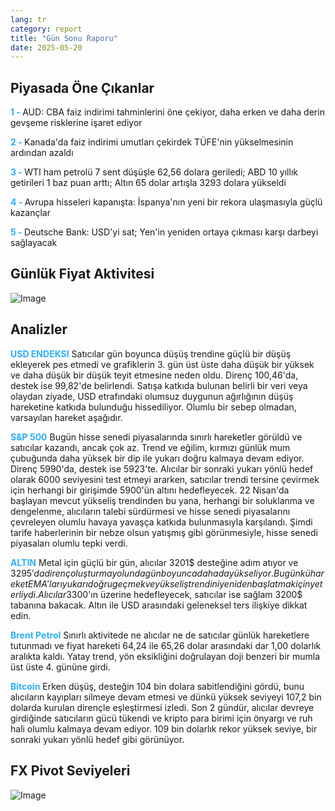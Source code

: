 ```yaml
---
lang: tr
category: report
title: "Gün Sonu Raporu"
date: 2025-05-20
---
```



<h2>Piyasada Öne Çıkanlar</h2>
<strong style="color: #2caef7;">1 - </strong> AUD: CBA faiz indirimi tahminlerini öne çekiyor, daha erken ve daha derin gevşeme risklerine işaret ediyor

<strong style="color: #2caef7;">2 - </strong> Kanada'da faiz indirimi umutları çekirdek TÜFE'nin yükselmesinin ardından azaldı

<strong style="color: #2caef7;">3 - </strong> WTI ham petrolü 7 sent düşüşle 62,56 dolara geriledi; ABD 10 yıllık getirileri 1 baz puan arttı; Altın 65 dolar artışla 3293 dolara yükseldi

<strong style="color: #2caef7;">4 - </strong> Avrupa hisseleri kapanışta: İspanya'nın yeni bir rekora ulaşmasıyla güçlü kazançlar

<strong style="color: #2caef7;">5 - </strong> Deutsche Bank: USD'yi sat; Yen'in yeniden ortaya çıkması karşı darbeyi sağlayacak



<h2>Günlük Fiyat Aktivitesi</h2>
<img src="https://markleighedu.github.io/img/May-2025/20-May-2025/price.jpg" alt="Image"/>

<h2>Analizler</h2>
<strong style="color: #2caef7;">USD ENDEKSI</strong> Satıcılar gün boyunca düşüş trendine güçlü bir düşüş ekleyerek pes etmedi ve grafiklerin 3. gün üst üste daha düşük bir yüksek ve daha düşük bir düşük teyit etmesine neden oldu. Direnç 100,46'da, destek ise 99,82'de belirlendi. Satışa katkıda bulunan belirli bir veri veya olaydan ziyade, USD etrafındaki olumsuz duygunun ağırlığının düşüş hareketine katkıda bulunduğu hissediliyor. Olumlu bir sebep olmadan, varsayılan hareket aşağıdır.

<strong style="color: #2caef7;">S&P 500</strong> Bugün hisse senedi piyasalarında sınırlı hareketler görüldü ve satıcılar kazandı, ancak çok az. Trend ve eğilim, kırmızı günlük mum çubuğunda daha yüksek bir dip ile yukarı doğru kalmaya devam ediyor. Direnç 5990'da, destek ise 5923'te. Alıcılar bir sonraki yukarı yönlü hedef olarak 6000 seviyesini test etmeyi ararken, satıcılar trendi tersine çevirmek için herhangi bir girişimde 5900'ün altını hedefleyecek. 22 Nisan'da başlayan mevcut yükseliş trendinden bu yana, herhangi bir soluklanma ve dengelenme, alıcıların talebi sürdürmesi ve hisse senedi piyasalarını çevreleyen olumlu havaya yavaşça katkıda bulunmasıyla karşılandı. Şimdi tarife haberlerinin bir nebze olsun yatışmış gibi görünmesiyle, hisse senedi piyasaları olumlu tepki verdi.

<strong style="color: #2caef7;">ALTIN</strong> Metal için güçlü bir gün, alıcılar 3201$ desteğine adım atıyor ve 3295$'da direnç oluşturma yolunda gün boyunca daha da yükseliyor. Bugünkü hareket EMA'ları yukarı doğru geçmek ve yükseliş trendini yeniden başlatmak için yeterliydi. Alıcılar 3300$'ın üzerine hedefleyecek, satıcılar ise sağlam 3200$ tabanına bakacak. Altın ile USD arasındaki geleneksel ters ilişkiye dikkat edin.

<strong style="color: #2caef7;">Brent Petrol</strong> Sınırlı aktivitede ne alıcılar ne de satıcılar günlük hareketlere tutunmadı ve fiyat hareketi 64,24 ile 65,26 dolar arasındaki dar 1,00 dolarlık aralıkta kaldı. Yatay trend, yön eksikliğini doğrulayan doji benzeri bir mumla üst üste 4. gününe girdi.

<strong style="color: #2caef7;">Bitcoin</strong> Erken düşüş, desteğin 104 bin dolara sabitlendiğini gördü, bunu alıcıların kayıpları silmeye devam etmesi ve dünkü yüksek seviyeyi 107,2 bin dolarda kurulan dirençle eşleştirmesi izledi. Son 2 gündür, alıcılar devreye girdiğinde satıcıların gücü tükendi ve kripto para birimi için önyargı ve ruh hali olumlu kalmaya devam ediyor. 109 bin dolarlık rekor yüksek seviye, bir sonraki yukarı yönlü hedef gibi görünüyor.



<h2>FX Pivot Seviyeleri</h2>
<img src="https://markleighedu.github.io/img/May-2025/20-May-2025/pivot.jpg" alt="Image"/>